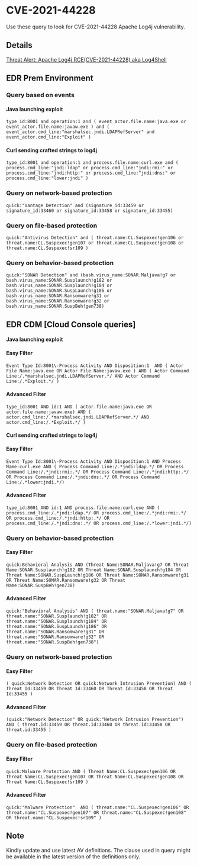 # CVE-2021-44228

Use these query to look for CVE-2021-44228 Apache Log4j vulnerability. 

## Details

[Threat Alert: Apache Log4j RCE(CVE-2021-44228) aka Log4Shell](https://www.broadcom.com/support/security-center/protection-bulletin#blt3e71edabe2937935_en-us)

## EDR Prem Environment

### Query based on events 



#### Java launching exploit 

```
type_id:8001 and operation:1 and ( event_actor.file.name:java.exe or event_actor.file.name:javaw.exe ) and ( event_actor.cmd_line:"marshalsec.jndi.LDAPRefServer" and event_actor.cmd_line:"Exploit" )

```

#### Curl sending crafted strings to log4j

```
type_id:8001 and operation:1 and process.file.name:curl.exe and ( process.cmd_line:"jndi:ldap" or process.cmd_line:"jndi:rmi:" or process.cmd_line:"jndi:http:" or process.cmd_line:"jndi:dns:" or process.cmd_line:"lower:jndi" )

```

### Query on network-based protection

```
quick:"Vantage Detection" and (signature_id:33459 or signature_id:33460 or signature_id:33458 or signature_id:33455)

```

### Query on file-based protection

```
quick:"Antivirus Detection" and ( threat.name:CL.Suspexec!gen106 or threat.name:CL.Suspexec!gen107 or threat.name:CL.Suspexec!gen108 or threat.name:CL.Suspexec!sr109 )

```

### Query on behavior-based protection

```
quick:"SONAR Detection" and (bash.virus_name:SONAR.Maljava!g7 or bash.virus_name:SONAR.Susplaunch!g182 or bash.virus_name:SONAR.Susplaunch!g184 or bash.virus_name:SONAR.SuspLaunch!g186 or bash.virus_name:SONAR.Ransomware!g31 or bash.virus_name:SONAR.Ransomware!g32 or bash.virus_name:SONAR.SuspBeh!gen738)

```


## EDR CDM [Cloud Console queries]


#### Java launching exploit 

#### Easy Filter

```
Event Type Id:8001\-Process Activity AND Disposition:1  AND ( Actor File Name:java.exe OR Actor File Name:javaw.exe ) AND ( Actor Command Line:/.*marshalsec.jndi.LDAPRefServer.*/ AND Actor Command Line:/.*Exploit.*/ )

```
#### Advanced Filter

```
type_id:8001 AND id:1 AND ( actor.file.name:java.exe OR actor.file.name:javaw.exe) AND ( actor.cmd_line:/.*marshalsec.jndi.LDAPRefServer.*/ AND  actor.cmd_line:/.*Exploit.*/ )

```

#### Curl sending crafted strings to log4j

#### Easy Filter
```
Event Type Id:8001\-Process Activity AND Disposition:1 AND Process Name:curl.exe AND ( Process Command Line:/.*jndi:ldap.*/ OR Process Command Line:/.*jndi:rmi:.*/ OR Process Command Line:/.*jndi:http:.*/ OR Process Command Line:/.*jndi:dns:.*/ OR Process Command Line:/.*lower:jndi.*/)

```

#### Advanced Filter
```
type_id:8001 AND id:1 AND process.file.name:curl.exe AND ( process.cmd_line:/.*jndi:ldap.*/ OR process.cmd_line:/.*jndi:rmi:.*/ OR process.cmd_line:/.*jndi:http:.*/ OR process.cmd_line:/.*jndi:dns:.*/ OR process.cmd_line:/.*lower:jndi.*/)

```

### Query on behavior-based protection

#### Easy Filter

```
quick:Behavioral Analysis AND (Threat Name:SONAR.Maljava!g7 OR Threat Name:SONAR.Susplaunch!g182 OR Threat Name:SONAR.Susplaunch!g184 OR Threat Name:SONAR.SuspLaunch!g186 OR Threat Name:SONAR.Ransomware!g31 OR Threat Name:SONAR.Ransomware!g32 OR Threat Name:SONAR.SuspBeh!gen738) 

```

#### Advanced Filter

```
quick:"Behavioral Analysis" AND ( threat.name:"SONAR.Maljava!g7" OR threat.name:"SONAR.Susplaunch!g182" OR threat.name:"SONAR.Susplaunch!g184" OR threat.name:"SONAR.SuspLaunch!g186" OR threat.name:"SONAR.Ransomware!g31" OR threat.name:"SONAR.Ransomware!g32" OR threat.name:"SONAR.SuspBeh!gen738")

```


### Query on network-based protection

#### Easy Filter

```
( quick:Network Detection OR quick:Network Intrusion Prevention) AND ( Threat Id:33459 OR Threat Id:33460 OR Threat Id:33458 OR Threat Id:33455 )

```

#### Advanced Filter

```
(quick:"Network Detection" OR quick:"Network Intrusion Prevention") AND ( threat.id:33459 OR threat.id:33460 OR threat.id:33458 OR threat.id:33455 )

```

### Query on file-based protection

#### Easy Filter

```
quick:Malware Protection AND ( Threat Name:CL.Suspexec!gen106 OR Threat Name:CL.Suspexec!gen107 OR Threat Name:CL.Suspexec!gen108 OR Threat Name:CL.Suspexec!sr109 )

```

#### Advanced Filter

```
quick:"Malware Protection"  AND ( threat.name:"CL.Suspexec!gen106" OR threat.name:"CL.Suspexec!gen107" OR threat.name:"CL.Suspexec!gen108" OR threat.name:"CL.Suspexec!sr109" )

```

## Note
Kindly update and use latest AV definitions.
The clause used in query might be available in the latest version of the definitions only.
